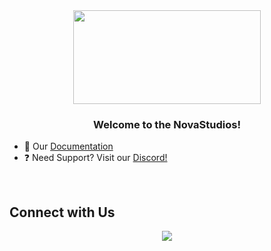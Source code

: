 <div align="center">
  <img src="https://github.com/user-attachments/assets/b4f2db9c-81d1-4712-8ca9-361dc766e758" align="center" height="150" width="300" />
</div>

### <div align="center">Welcome to the NovaStudios!</div>

- 🌱 Our [Documentation](none)
- ❓ Need Support? Visit our [Discord!](https://discord.gg/qs6pMkBmGz)

<br/>

## Connect with Us

<div align="center">
  <a href="https://discord.gg/qs6pMkBmGz" target="_blank">
    <img src="https://img.shields.io/discord/1327693168275361954?style=for-the-badge&logo=discord&labelColor=7289da&logoColor=white&color=2c2f33&label=Discord"/>
  </a>
</div>
